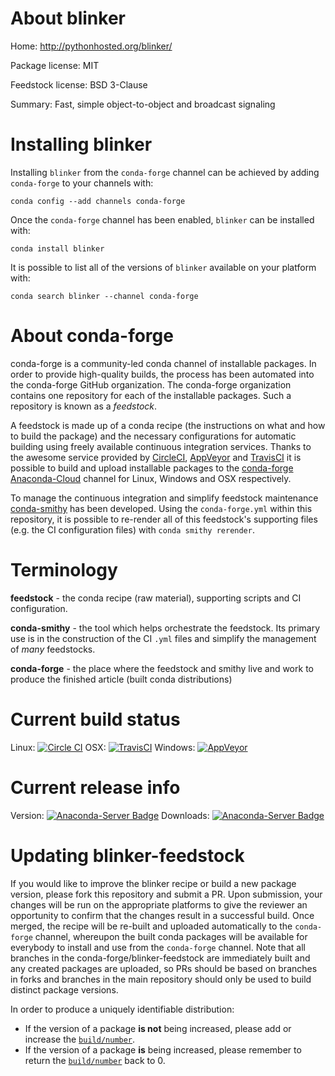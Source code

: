 About blinker
=============

Home: http://pythonhosted.org/blinker/

Package license: MIT

Feedstock license: BSD 3-Clause

Summary: Fast, simple object-to-object and broadcast signaling



Installing blinker
==================

Installing `blinker` from the `conda-forge` channel can be achieved by adding `conda-forge` to your channels with:

```
conda config --add channels conda-forge
```

Once the `conda-forge` channel has been enabled, `blinker` can be installed with:

```
conda install blinker
```

It is possible to list all of the versions of `blinker` available on your platform with:

```
conda search blinker --channel conda-forge
```


About conda-forge
=================

conda-forge is a community-led conda channel of installable packages.
In order to provide high-quality builds, the process has been automated into the
conda-forge GitHub organization. The conda-forge organization contains one repository
for each of the installable packages. Such a repository is known as a *feedstock*.

A feedstock is made up of a conda recipe (the instructions on what and how to build
the package) and the necessary configurations for automatic building using freely
available continuous integration services. Thanks to the awesome service provided by
[CircleCI](https://circleci.com/), [AppVeyor](http://www.appveyor.com/)
and [TravisCI](https://travis-ci.org/) it is possible to build and upload installable
packages to the [conda-forge](https://anaconda.org/conda-forge)
[Anaconda-Cloud](http://docs.anaconda.org/) channel for Linux, Windows and OSX respectively.

To manage the continuous integration and simplify feedstock maintenance
[conda-smithy](http://github.com/conda-forge/conda-smithy) has been developed.
Using the ``conda-forge.yml`` within this repository, it is possible to re-render all of
this feedstock's supporting files (e.g. the CI configuration files) with ``conda smithy rerender``.


Terminology
===========

**feedstock** - the conda recipe (raw material), supporting scripts and CI configuration.

**conda-smithy** - the tool which helps orchestrate the feedstock.
                   Its primary use is in the construction of the CI ``.yml`` files
                   and simplify the management of *many* feedstocks.

**conda-forge** - the place where the feedstock and smithy live and work to
                  produce the finished article (built conda distributions)

Current build status
====================

Linux: [![Circle CI](https://circleci.com/gh/conda-forge/blinker-feedstock.svg?style=shield)](https://circleci.com/gh/conda-forge/blinker-feedstock)
OSX: [![TravisCI](https://travis-ci.org/conda-forge/blinker-feedstock.svg?branch=master)](https://travis-ci.org/conda-forge/blinker-feedstock)
Windows: [![AppVeyor](https://ci.appveyor.com/api/projects/status/github/conda-forge/blinker-feedstock?svg=True)](https://ci.appveyor.com/project/conda-forge/blinker-feedstock/branch/master)

Current release info
====================
Version: [![Anaconda-Server Badge](https://anaconda.org/conda-forge/blinker/badges/version.svg)](https://anaconda.org/conda-forge/blinker)
Downloads: [![Anaconda-Server Badge](https://anaconda.org/conda-forge/blinker/badges/downloads.svg)](https://anaconda.org/conda-forge/blinker)


Updating blinker-feedstock
==========================

If you would like to improve the blinker recipe or build a new
package version, please fork this repository and submit a PR. Upon submission,
your changes will be run on the appropriate platforms to give the reviewer an
opportunity to confirm that the changes result in a successful build. Once
merged, the recipe will be re-built and uploaded automatically to the
`conda-forge` channel, whereupon the built conda packages will be available for
everybody to install and use from the `conda-forge` channel.
Note that all branches in the conda-forge/blinker-feedstock are
immediately built and any created packages are uploaded, so PRs should be based
on branches in forks and branches in the main repository should only be used to
build distinct package versions.

In order to produce a uniquely identifiable distribution:
 * If the version of a package **is not** being increased, please add or increase
   the [``build/number``](http://conda.pydata.org/docs/building/meta-yaml.html#build-number-and-string).
 * If the version of a package **is** being increased, please remember to return
   the [``build/number``](http://conda.pydata.org/docs/building/meta-yaml.html#build-number-and-string)
   back to 0.
